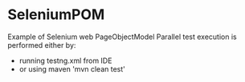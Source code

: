 # SeleniumPOM

Example of Selenium web PageObjectModel
Parallel test execution is performed either by:
- running testng.xml from IDE
- or using maven 'mvn clean test'
